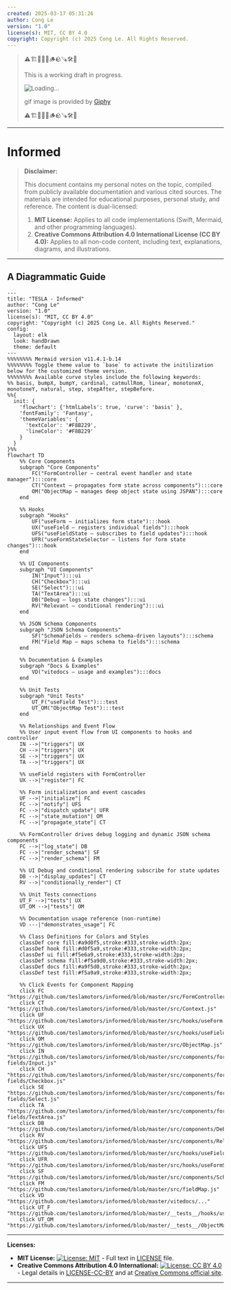 ```yaml
---
created: 2025-03-17 05:31:26
author: Cong Le
version: "1.0"
license(s): MIT, CC BY 4.0
copyright: Copyright (c) 2025 Cong Le. All Rights Reserved.
---
```



> ⚠️🏗️🚧🦺🧱🪵🪨🪚🛠️👷
> 
> This is a working draft in progress.
> 
> ![Loading...](https://media2.giphy.com/media/v1.Y2lkPTc5MGI3NjExMXJvOWE1enh3ZmE2cGRpNTUwZWE4YXM0ejJjMGtiOGZ0OXN3NmZ6aCZlcD12MV9pbnRlcm5hbF9naWZfYnlfaWQmY3Q9Zw/OAU9gxoQe2R1u/giphy.gif)
> 
> gif image is provided by [Giphy](https://giphy.com)
> 
> ⚠️🏗️🚧🦺🧱🪵🪨🪚🛠️👷

----



# Informed
> **Disclaimer:**
>
> This document contains my personal notes on the topic,
> compiled from publicly available documentation and various cited sources.
> The materials are intended for educational purposes, personal study, and reference.
> The content is dual-licensed:
> 1. **MIT License:** Applies to all code implementations (Swift, Mermaid, and other programming languages).
> 2. **Creative Commons Attribution 4.0 International License (CC BY 4.0):** Applies to all non-code content, including text, explanations, diagrams, and illustrations.
---


## A Diagrammatic Guide 



```mermaid
---
title: "TESLA - Informed"
author: "Cong Le"
version: "1.0"
license(s): "MIT, CC BY 4.0"
copyright: "Copyright (c) 2025 Cong Le. All Rights Reserved."
config:
  layout: elk
  look: handDrawn
  theme: default
---
%%%%%%%% Mermaid version v11.4.1-b.14
%%%%%%%% Toggle theme value to `base` to activate the initilization below for the customized theme version.
%%%%%%%% Available curve styles include the following keywords:
%% basis, bumpX, bumpY, cardinal, catmullRom, linear, monotoneX, monotoneY, natural, step, stepAfter, stepBefore.
%%{
  init: {
    'flowchart': {'htmlLabels': true, 'curve': 'basis' },
    'fontFamily': 'Fantasy',
    'themeVariables': {
      'textColor': '#F8B229',
      'lineColor': '#F8B229'
    }
  }
}%%
flowchart TD
    %% Core Components
    subgraph "Core Components"
        FC("FormController – central event handler and state manager"):::core
        CT("Context – propagates form state across components"):::core
        OM("ObjectMap – manages deep object state using JSPAN"):::core
    end

    %% Hooks
    subgraph "Hooks"
        UF("useForm – initializes form state"):::hook
        UX("useField – registers individual fields"):::hook
        UFS("useFieldState – subscribes to field updates"):::hook
        UFR("useFormStateSelector – listens for form state changes"):::hook
    end

    %% UI Components
    subgraph "UI Components"
        IN("Input"):::ui
        CH("Checkbox"):::ui
        SE("Select"):::ui
        TA("TextArea"):::ui
        DB("Debug – logs state changes"):::ui
        RV("Relevant – conditional rendering"):::ui
    end

    %% JSON Schema Components
    subgraph "JSON Schema Components"
        SF("SchemaFields – renders schema-driven layouts"):::schema
        FM("Field Map – maps schema to fields"):::schema
    end

    %% Documentation & Examples
    subgraph "Docs & Examples"
        VD("vitedocs – usage and examples"):::docs
    end

    %% Unit Tests
    subgraph "Unit Tests"
        UT_F("useField Test"):::test
        UT_OM("ObjectMap Test"):::test
    end

    %% Relationships and Event Flow
    %% User input event flow from UI components to hooks and controller
    IN -->|"triggers"| UX
    CH -->|"triggers"| UX
    SE -->|"triggers"| UX
    TA -->|"triggers"| UX

    %% useField registers with FormController
    UX -->|"register"| FC

    %% Form initialization and event cascades
    UF -->|"initialize"| FC
    FC -->|"notify"| UFS
    FC -->|"dispatch_update"| UFR
    FC -->|"state_mutation"| OM
    FC -->|"propagate_state"| CT

    %% FormController drives debug logging and dynamic JSON schema components
    FC -->|"log_state"| DB
    FC -->|"render_schema"| SF
    FC -->|"render_schema"| FM

    %% UI Debug and conditional rendering subscribe for state updates
    DB -->|"display_updates"| CT
    RV -->|"conditionally_render"| CT

    %% Unit Tests connections
    UT_F -->|"tests"| UX
    UT_OM -->|"tests"| OM

    %% Documentation usage reference (non-runtime)
    VD ---|"demonstrates_usage"| FC

    %% Class Definitions for Colors and Styles
    classDef core fill:#a9d0f5,stroke:#333,stroke-width:2px;
    classDef hook fill:#d0f5a9,stroke:#333,stroke-width:2px;
    classDef ui fill:#f5e6a9,stroke:#333,stroke-width:2px;
    classDef schema fill:#f5a9d0,stroke:#333,stroke-width:2px;
    classDef docs fill:#a9f5d0,stroke:#333,stroke-width:2px;
    classDef test fill:#f5a9a9,stroke:#333,stroke-width:2px;

    %% Click Events for Component Mapping
    click FC "https://github.com/teslamotors/informed/blob/master/src/FormController.js"
    click CT "https://github.com/teslamotors/informed/blob/master/src/Context.js"
    click UF "https://github.com/teslamotors/informed/blob/master/src/hooks/useForm.js"
    click UX "https://github.com/teslamotors/informed/blob/master/src/hooks/useField.js"
    click OM "https://github.com/teslamotors/informed/blob/master/src/ObjectMap.js"
    click IN "https://github.com/teslamotors/informed/blob/master/src/components/form-fields/Input.js"
    click CH "https://github.com/teslamotors/informed/blob/master/src/components/form-fields/Checkbox.js"
    click SE "https://github.com/teslamotors/informed/blob/master/src/components/form-fields/Select.js"
    click TA "https://github.com/teslamotors/informed/blob/master/src/components/form-fields/TextArea.js"
    click DB "https://github.com/teslamotors/informed/blob/master/src/components/Debug.js"
    click RV "https://github.com/teslamotors/informed/blob/master/src/components/Relevant.js"
    click UFS "https://github.com/teslamotors/informed/blob/master/src/hooks/useFieldState.js"
    click UFR "https://github.com/teslamotors/informed/blob/master/src/hooks/useFormStateSelector.js"
    click SF "https://github.com/teslamotors/informed/blob/master/src/components/SchemaFields.js"
    click FM "https://github.com/teslamotors/informed/blob/master/src/fieldMap.js"
    click VD "https://github.com/teslamotors/informed/blob/master/vitedocs/..."
    click UT_F "https://github.com/teslamotors/informed/blob/master/__tests__/hooks/useField.test.js"
    click UT_OM "https://github.com/teslamotors/informed/blob/master/__tests__/ObjectMap.test.js"

```




---
**Licenses:**

- **MIT License:**  [![License: MIT](https://img.shields.io/badge/License-MIT-yellow.svg)](LICENSE) - Full text in [LICENSE](LICENSE) file.
- **Creative Commons Attribution 4.0 International:** [![License: CC BY 4.0](https://licensebuttons.net/l/by/4.0/88x31.png)](LICENSE-CC-BY) - Legal details in [LICENSE-CC-BY](LICENSE-CC-BY) and at [Creative Commons official site](http://creativecommons.org/licenses/by/4.0/).

---
